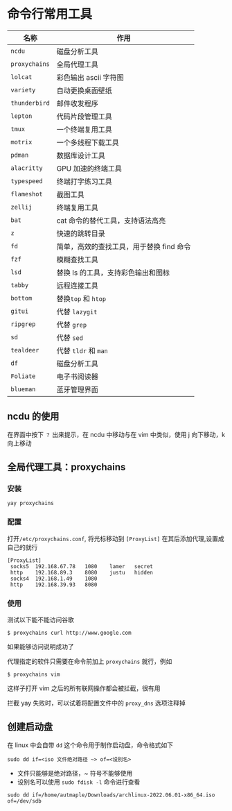 # 命令行常用工具

| 名称            | 作用                      |
| ------------- | ----------------------- |
| `ncdu`        | 磁盘分析工具                  |
| `proxychains` | 全局代理工具                  |
| `lolcat`      | 彩色输出 ascii 字符图          |
| `variety`     | 自动更换桌面壁纸                |
| `thunderbird` | 邮件收发程序                  |
| `lepton`      | 代码片段管理工具                |
| `tmux`        | 一个终端复用工具                |
| `motrix`      | 一个多线程下载工具               |
| `pdman`       | 数据库设计工具                 |
| `alacritty`   | GPU 加速的终端工具             |
| `typespeed`   | 终端打字练习工具                |
| `flameshot`   | 截图工具                    |
| `zellij`      | 终端复用工具                  |
| `bat`         | cat 命令的替代工具，支持语法高亮      |
| `z`           | 快速的跳转目录                 |
| `fd`          | 简单，高效的查找工具，用于替换 find 命令 |
| `fzf`         | 模糊查找工具                  |
| `lsd`         | 替换 ls 的工具，支持彩色输出和图标     |
| `tabby`       | 远程连接工具                  |
| `bottom`      | 替换`top` 和 `htop`        |
| `gitui`       | 代替 `lazygit`            |
| `ripgrep`     | 代替 `grep`               |
| `sd`          | 代替 `sed`                |
| `tealdeer`    | 代替 `tldr` 和 `man`       |
| `df`          | 磁盘分析工具                  |
| `Foliate`     | 电子书阅读器                  |
| `blueman`     | 蓝牙管理界面                  |

## ncdu 的使用

在界面中按下 `？` 出来提示，在 ncdu 中移动与在 vim 中类似，使用 j 向下移动，k 向上移动

## 全局代理工具：proxychains

### 安装

```shell
yay proxychains
```

### 配置

打开`/etc/proxychains.conf`, 将光标移动到 `[ProxyList]` 在其后添加代理,设置成自己的就行

```text
[ProxyList]
 socks5  192.168.67.78   1080    lamer   secret
 http    192.168.89.3    8080    justu   hidden
 socks4  192.168.1.49    1080 
 http    192.168.39.93   8080 
```

### 使用

测试以下能不能访问谷歌

```shell
$ proxychains curl http://www.google.com
```

如果能够访问说明成功了

代理指定的软件只需要在命令前加上 `proxychains` 就行，例如

```shell
$ proxychains vim
```

这样子打开 vim 之后的所有联网操作都会被拦截，很有用

拦截 yay 失败时，可以试着将配置文件中的 `proxy_dns` 选项注释掉

## 创建启动盘

在 linux 中会自带 `dd` 这个命令用于制作启动盘，命令格式如下

```shell
sudo dd if=<iso 文件绝对路径 ~> of=<设别名>
```

* 文件只能够是绝对路径，\~ 符号不能够使用
* 设别名可以使用 `sudo fdisk -l` 命令进行查看

```shell
sudo dd if=/home/autmaple/Downloads/archlinux-2022.06.01-x86_64.iso of=/dev/sdb
```
